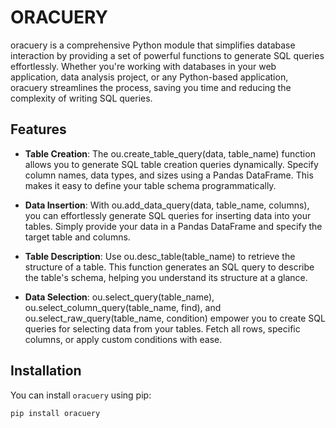 # ORACUERY

oracuery is a comprehensive Python module that simplifies database interaction by providing a set of powerful functions to generate SQL queries effortlessly. Whether you're working with databases in your web application, data analysis project, or any Python-based application, oracuery streamlines the process, saving you time and reducing the complexity of writing SQL queries.

## Features

- **Table Creation**: The ou.create_table_query(data, table_name) function allows you to generate SQL table creation queries dynamically. Specify column names, data types, and sizes using a Pandas DataFrame. This makes it easy to define your table schema programmatically.

- **Data Insertion**: With ou.add_data_query(data, table_name, columns), you can effortlessly generate SQL queries for inserting data into your tables. Simply provide your data in a Pandas DataFrame and specify the target table and columns.

- **Table Description**: Use ou.desc_table(table_name) to retrieve the structure of a table. This function generates an SQL query to describe the table's schema, helping you understand its structure at a glance.

- **Data Selection**: ou.select_query(table_name), ou.select_column_query(table_name, find), and ou.select_raw_query(table_name, condition) empower you to create SQL queries for selecting data from your tables. Fetch all rows, specific columns, or apply custom conditions with ease.

## Installation

You can install `oracuery` using pip:

```bash
pip install oracuery
